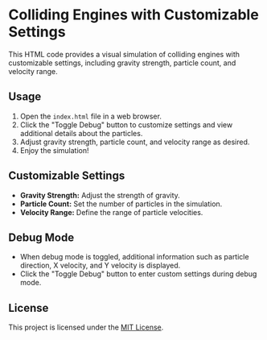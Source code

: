 # Colliding Engines with Customizable Settings

This HTML code provides a visual simulation of colliding engines with customizable settings, including gravity strength, particle count, and velocity range.

## Usage

1. Open the `index.html` file in a web browser.
2. Click the "Toggle Debug" button to customize settings and view additional details about the particles.
3. Adjust gravity strength, particle count, and velocity range as desired.
4. Enjoy the simulation!

## Customizable Settings

- **Gravity Strength:** Adjust the strength of gravity.
- **Particle Count:** Set the number of particles in the simulation.
- **Velocity Range:** Define the range of particle velocities.

## Debug Mode

- When debug mode is toggled, additional information such as particle direction, X velocity, and Y velocity is displayed.
- Click the "Toggle Debug" button to enter custom settings during debug mode.

## License

This project is licensed under the [MIT License](LICENSE).

